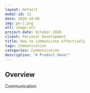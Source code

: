 ```yaml
---
layout: default
modal-id: 11
date: 2020-10-06
img: po-2.png
alt: image-alt
project-date: October 2020
client: Personal Development
title: How to communicate effectively
tags: Communication
categories: Communication
description: "A Product Owner"
---
```


## Overview

Communication